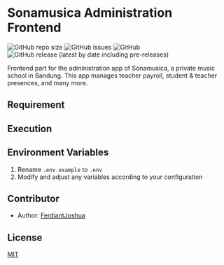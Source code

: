 # Sonamusica Administration Frontend

![GitHub repo size](https://img.shields.io/github/repo-size/FerdiantJoshua/sonamusica-administration-frontend) ![GitHub issues](https://img.shields.io/github/issues/FerdiantJoshua/sonamusica-administration-frontend) ![GitHub](https://img.shields.io/github/license/FerdiantJoshua/sonamusica-administration-frontend) ![GitHub release (latest by date including pre-releases)](https://img.shields.io/github/v/release/FerdiantJoshua/sonamusica-administration-frontend?include_prereleases)

Frontend part for the administration app of Sonamusica, a private music school in Bandung. This app manages teacher payroll, student & teacher presences, and many more. 

## Requirement

## Execution

## Environment Variables

1. Rename `.env.example` to `.env`
2. Modify and adjust any variables according to your configuration

## Contributor

- Author: [FerdiantJoshua](https://github.com/FerdiantJoshua)

## License

[MIT](LICENSE)
